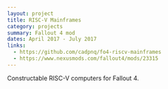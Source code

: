 ```yaml
---
layout: project
title: RISC-V Mainframes
category: projects
summary: Fallout 4 mod
dates: April 2017 - July 2017
links:
  - https://github.com/cadpnq/fo4-riscv-mainframes
  - https://www.nexusmods.com/fallout4/mods/23315
---
```


Constructable RISC-V computers for Fallout 4.